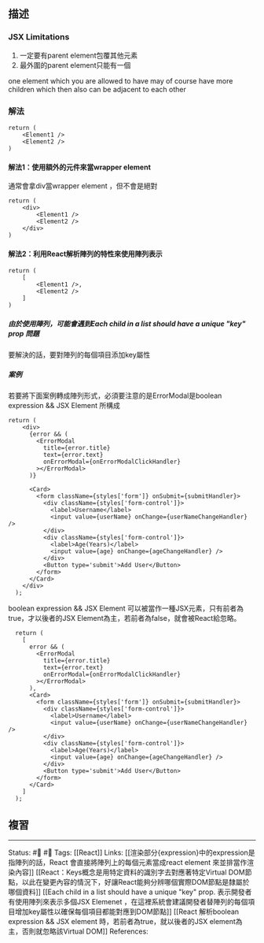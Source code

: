 ## 描述


### JSX Limitations
1. 一定要有parent element包覆其他元素
2. 最外圍的parent element只能有一個

one element which you are allowed to have may of course have more children which then also can be adjacent to each other


### 解法
```
return (
	<Element1 />
	<Element2 />
)
```
  
#### 解法1：使用額外的元件來當wrapper element
通常會拿div當wrapper element ，但不會是絕對

```
return (
	<div> 
		<Element1 />
		<Element2 />
	</div>
)
```

#### 解法2：利用React解析陣列的特性來使用陣列表示
```
return (
	[
		<Element1 />,
		<Element2 />
	]
)
```

##### 由於使用陣列，可能會遇到Each child in a list should have a unique "key" prop 問題

要解決的話，要對陣列的每個項目添加key屬性


##### 案例

若要將下面案例轉成陣列形式，必須要注意的是ErrorModal是boolean expression && JSX Element 所構成
```
return (
    <div>
      {error && (
        <ErrorModal
          title={error.title}
          text={error.text}
          onErrorModal={onErrorModalClickHandler}
        ></ErrorModal>
      )}

      <Card>
        <form className={styles['form']} onSubmit={submitHandler}>
          <div className={styles['form-control']}>
            <label>Username</label>
            <input value={userName} onChange={userNameChangeHandler} />
          </div>
          <div className={styles['form-control']}>
            <label>Age(Years)</label>
            <input value={age} onChange={ageChangeHandler} />
          </div>
          <Button type='submit'>Add User</Button>
        </form>
      </Card>
    </div>
  );
```

boolean expression && JSX Element 可以被當作一種JSX元素，只有前者為true，才以後者的JSX Element為主，若前者為false，就會被React給忽略。

```
  return (
    [
      error && (
        <ErrorModal
          title={error.title}
          text={error.text}
          onErrorModal={onErrorModalClickHandler}
        ></ErrorModal>
      ),
      <Card>
        <form className={styles['form']} onSubmit={submitHandler}>
          <div className={styles['form-control']}>
            <label>Username</label>
            <input value={userName} onChange={userNameChangeHandler} />
          </div>
          <div className={styles['form-control']}>
            <label>Age(Years)</label>
            <input value={age} onChange={ageChangeHandler} />
          </div>
          <Button type='submit'>Add User</Button>
        </form>
      </Card>
    ]
  );
```



## 複習


---
Status: #🌱 #📓 
Tags:
[[React]]
Links:
[[渲染部分{expression}中的expression是指陣列的話，React 會直接將陣列上的每個元素當成react element 來並排當作渲染內容]]
[[React：Keys概念是用特定資料的識別字去對應著特定Virtual DOM節點，以此在變更內容的情況下，好讓React能夠分辨哪個實際DOM節點是隸屬於哪個資料]]
[[Each child in a list should have a unique "key" prop. 表示開發者有使用陣列來表示多個JSX Elemenet ，在這裡系統會建議開發者替陣列的每個項目增加key屬性以確保每個項目都能對應到DOM節點]]
[[React 解析boolean expression && JSX element  時，若前者為true，就以後者的JSX element為主，否則就忽略該Virtual DOM]]
References: